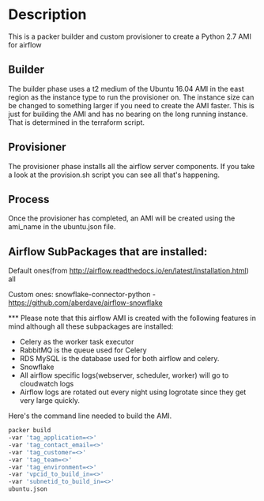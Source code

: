 # Description

This is a packer builder and custom provisioner to create a Python 2.7 AMI for airflow

## Builder

The builder phase uses a t2 medium of the Ubuntu 16.04 AMI in the east region as the instance type to run the provisioner on.  The instance size can be changed to something larger if you need to create the AMI faster.  This is just for building the AMI and has no bearing on the long running instance.  That is determined in the terraform script.

## Provisioner

The provisioner phase installs all the airflow server components.  If you take a look at the provision.sh script you can see all that's happening.


## Process

Once the provisioner has completed, an AMI will be created using the ami_name in the ubuntu.json file.

## Airflow SubPackages that are installed:
Default ones(from http://airflow.readthedocs.io/en/latest/installation.html)
all

Custom ones:
snowflake-connector-python - https://github.com/aberdave/airflow-snowflake

*** Please note that this airflow AMI is created with the following features in mind although all these subpackages are installed:
- Celery as the worker task executor
- RabbitMQ is the queue used for Celery
- RDS MySQL is the database used for both airflow and celery.
- Snowflake
- All airflow specific logs(webserver, scheduler, worker) will go to cloudwatch logs
- Airflow logs are rotated out every night using logrotate since they get very large quickly.

Here's the command line needed to build the AMI.

```bash
packer build
-var 'tag_application=<>'
-var 'tag_contact_email=<>'
-var 'tag_customer=<>'
-var 'tag_team=<>'
-var 'tag_environment=<>'
-var 'vpcid_to_build_in=<>'
-var 'subnetid_to_build_in=<>'
ubuntu.json
```
